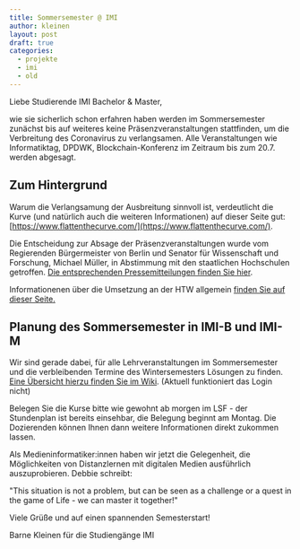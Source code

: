 ```yaml
---
title: Sommersemester @ IMI
author: kleinen
layout: post
draft: true
categories:
  - projekte
  - imi
  - old
---
```


Liebe Studierende IMI Bachelor & Master,

wie sie sicherlich schon erfahren haben werden im Sommersemester zunächst bis auf weiteres keine
Präsenzveranstaltungen stattfinden, um die Verbreitung des Coronavirus zu
verlangsamen. Alle Veranstaltungen wie Informatiktag, DPDWK, Blockchain-Konferenz im Zeitraum bis zum 20.7. werden abgesagt.

## Zum Hintergrund

Warum die Verlangsamung der Ausbreitung sinnvoll ist, verdeutlicht die Kurve
(und natürlich auch die weiteren Informationen) auf dieser Seite gut:
[https://www.flattenthecurve.com/](https://www.flattenthecurve.com/).

Die Entscheidung zur Absage der Präsenzveranstaltungen wurde vom Regierenden
Bürgermeister von Berlin und Senator für Wissenschaft und Forschung, Michael Müller, in Abstimmung mit den staatlichen Hochschulen
getroffen. [Die entsprechenden Pressemitteilungen finden Sie hier](https://www.berlin.de/sen/wissenschaft/).

Informationenen über die Umsetzung an der HTW allgemein [finden Sie auf dieser Seite.](https://www.htw-berlin.de/einrichtungen/hochschulleitung/sicherheitsingenieure/corona-virus/)

## Planung des Sommersemester in IMI-B und IMI-M

Wir sind gerade dabei, für alle Lehrveranstaltungen im Sommersemester und die verbleibenden Termine des Wintersemesters Lösungen zu finden.
[Eine Übersicht hierzu finden Sie im Wiki](https://wiki.htw-berlin.de/confluence/pages/viewpage.action?pageId=73041844).
(Aktuell funktioniert das Login nicht)

Belegen Sie die Kurse bitte wie gewohnt ab morgen im LSF - der Stundenplan ist bereits einsehbar, die Belegung beginnt am Montag.
Die Dozierenden können Ihnen dann weitere Informationen direkt zukommen lassen.

Als Medieninformatiker:innen haben wir jetzt die Gelegenheit, die Möglichkeiten
von Distanzlernen mit digitalen Medien ausführlich auszuprobieren. Debbie schreibt:

"This situation is not a problem, but can be seen as a
challenge or a quest in the game of Life - we can master it
together!"

Viele Grüße und auf einen spannenden Semesterstart!

Barne Kleinen für die Studiengänge IMI

